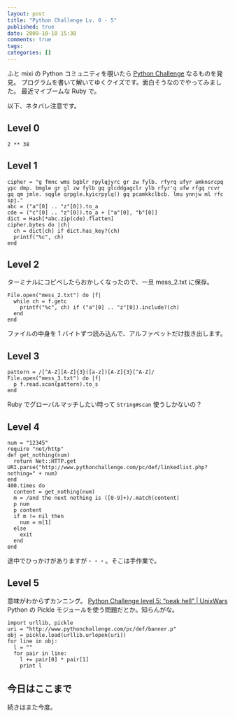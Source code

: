 ```yaml
---
layout: post
title: "Python Challenge Lv. 0 - 5"
published: true
date: 2009-10-10 15:38
comments: true
tags:
categories: []
---
```


ふと mixi の Python コミュニティを覗いたら [Python Challenge](http://www.pythonchallenge.com) なるものを発見。
プログラムを書いて解いてゆくクイズです。面白そうなのでやってみました。
最近マイブームな Ruby で。

以下、ネタバレ注意です。

## Level 0

```
2 ** 38
```

## Level 1

```
cipher = "g fmnc wms bgblr rpylqjyrc gr zw fylb. rfyrq ufyr amknsrcpq ypc dmp. bmgle gr gl zw fylb gq glcddgagclr ylb rfyr'q ufw rfgq rcvr gq qm jmle. sqgle qrpgle.kyicrpylq() gq pcamkkclbcb. lmu ynnjw ml rfc spj."
abc = ("a"[0] .. "z"[0]).to_a
cde = ("c"[0] .. "z"[0]).to_a + ["a"[0], "b"[0]]
dict = Hash[*abc.zip(cde).flatten]
cipher.bytes do |ch|
  ch = dict[ch] if dict.has_key?(ch)
  printf("%c", ch)
end
```

## Level 2

ターミナルにコピペしたらおかしくなったので、一旦 mess_2.txt に保存。

```
File.open("mess_2.txt") do |f|
  while ch = f.getc
    printf("%c", ch) if ("a"[0] .. "z"[0]).include?(ch)
  end
end
```

ファイルの中身を 1 バイトずつ読み込んで、アルファベットだけ抜き出します。

## Level 3

```
pattern = /[^A-Z][A-Z]{3}([a-z])[A-Z]{3}[^A-Z]/
File.open("mess_3.txt") do |f|
  p f.read.scan(pattern).to_s
end
```

Ruby でグローバルマッチしたい時って `String#scan` 使うしかないの？

## Level 4

```
num = "12345"
require "net/http"
def get_nothing(num)
  return Net::HTTP.get URI.parse("http://www.pythonchallenge.com/pc/def/linkedlist.php?nothing=" + num)
end
400.times do
  content = get_nothing(num)
  m = /and the next nothing is ([0-9]+)/.match(content)
  p num
  p content
  if m != nil then
    num = m[1]
  else
    exit
  end
end
```

途中でひっかけがありますが・・・。そこは手作業で。

## Level 5

意味がわからずカンニング。
[Python Challenge level 5: “peak hell” | UnixWars](http://unixwars.com/2007/09/11/python-challenge-level-5-peak-hell/?wscr=1280x800)
Python の Pickle モジュールを使う問題だとか。知らんがな。

```
import urllib, pickle
uri = "http://www.pythonchallenge.com/pc/def/banner.p"
obj = pickle.load(urllib.urlopen(uri))
for line in obj:
  l = ""
  for pair in line:
    l += pair[0] * pair[1]
    print l
```

## 今日はここまで

続きはまた今度。
